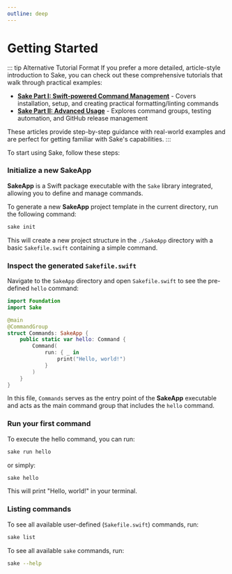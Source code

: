 ```yaml
---
outline: deep
---
```


# Getting Started

::: tip Alternative Tutorial Format
If you prefer a more detailed, article-style introduction to Sake, you can check out these comprehensive tutorials that walk through practical examples:

- [**Sake Part I: Swift-powered Command Management**](https://swifttoolkit.dev/posts/sake-1) - Covers installation, setup, and creating practical formatting/linting commands
- [**Sake Part II: Advanced Usage**](https://swifttoolkit.dev/posts/sake-2) - Explores command groups, testing automation, and GitHub release management

These articles provide step-by-step guidance with real-world examples and are perfect for getting familiar with Sake's capabilities.
:::

To start using Sake, follow these steps:

### Initialize a new SakeApp

**SakeApp** is a Swift package executable with the `Sake` library integrated, allowing you to define and manage commands.

To generate a new **SakeApp** project template in the current directory, run the following command:

```bash
sake init
```

This will create a new project structure in the `./SakeApp` directory with a basic `Sakefile.swift` containing a simple command.

### Inspect the generated `Sakefile.swift`

Navigate to the `SakeApp` directory and open `Sakefile.swift` to see the pre-defined `hello` command:

```swift
import Foundation
import Sake

@main
@CommandGroup
struct Commands: SakeApp {
    public static var hello: Command {
        Command(
            run: { _ in
                print("Hello, world!")
            }
        )
    }
}
```

In this file, `Commands` serves as the entry point of the **SakeApp** executable and acts as the main command group that includes the `hello` command.

### Run your first command

To execute the hello command, you can run:

```bash
sake run hello
```

or simply:

```bash
sake hello
```

This will print "Hello, world!" in your terminal.

### Listing commands

To see all available user-defined (`Sakefile.swift`) commands, run:

```bash
sake list
```

To see all available `sake` commands, run:

```bash
sake --help
```
